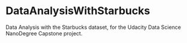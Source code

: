 # DataAnalysisWithStarbucks
Data Analysis with the Starbucks dataset, for the Udacity Data Science NanoDegree Capstone project.
